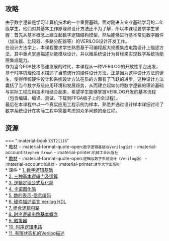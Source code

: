 ## 攻略  
由于数字逻辑是学习计算机技术的一个重要基础，面对刚进入专业基础学习的二年级学生，他们对其基本工作原理和设计方法还不为了解，所以本课程要求学生掌握：首先从基本概念上建立起数字逻辑结构模型，然后能够进行基本常见数字器件（加法器、比较器、多路分配器等）的VERILOG设计开发工作。  
在设计方法学上，本课程要求学生熟悉基于可编程超大规模集成电路设计上描述方法，其中重点掌握描述功能模块设计，并以微系统设计为目标来实现数字系统功能层集成能力。  
作为当今EDA技术高速发展的时代，本课程从一种VERILOG的开放性平台出发，基于时序机理论技术描述了当前流行的硬件设计方法，正是因为这种设计方法的诞生，使得传统硬件设计和系统设计方法在质的方面有了飞跃的进步，这种设计方法囊括了当今数字系统应用环境和发展趋势，从而建立起如何将数字逻辑的理论基础与实际工程应用技术相结合起来，希望学生能够掌握VERILOG开发的基本流程（包含编辑、编译、测试、下载到FPGA板子上的全过程）。  
最后在本课程中以一个真实应用工程示例为样本，熟悉并通过设计样本详细讨论了数字系统设计在实际工程中需要考虑的众多问题的全过程。  

## 资源  
=== ":material-book:`CST21116`"  
    * [教材](http://api.cqu-openlib.cn/file?key=i9JIq28sfjib) - :material-format-quote-open:`数字逻辑基础与Verilog设计` - :material-account:`Stephen Brown` - :material-printer:`机械工业出版社`  
    * [教材](http://api.cqu-openlib.cn/file?key=icMuj35e06ih) - :material-format-quote-open:`逻辑与数字系统设计（Verilog版）` - :material-account:`张晶皎` - :material-printer:`清华大学出版社`  
    * 课件
        * [1. 数字逻辑基础](http://api.cqu-openlib.cn/file?key=iZby82boyr0j)  
        * [2. 三种基本逻辑门及运算](http://api.cqu-openlib.cn/file?key=irv822boyr7g)  
        * [3. 逻辑定理公式及化简](http://api.cqu-openlib.cn/file?key=iT5OJ2boyrti)  
        * [4. 卡诺图化简](http://api.cqu-openlib.cn/file?key=i8dMw2boys9e)  
        * [5. 数的表示-信息编码](http://api.cqu-openlib.cn/file?key=iH1512boyspa)  
        * [6. 硬件描述语言 Verilog HDL](http://api.cqu-openlib.cn/file?key=idYUT2boythi)  
        * [7. 组合逻辑电路](http://api.cqu-openlib.cn/file?key=i5Rff2boyu6d)  
        * [8. 时序逻辑电路基本概念](http://api.cqu-openlib.cn/file?key=i7U3F2boyu9g)  
        * [9. 触发器](http://api.cqu-openlib.cn/file?key=iRO612boyuli)  
        * [10. 时序逻辑电路](http://api.cqu-openlib.cn/file?key=ibADk2boywdc)  
        * [11. 有限状态机的Verilog描述](http://api.cqu-openlib.cn/file?key=i6mCy2boyx1g)  
